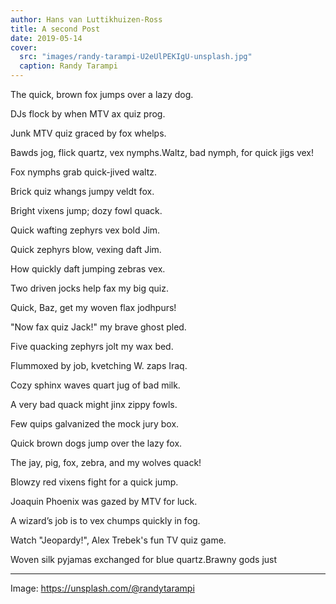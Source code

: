 ```yaml
---
author: Hans van Luttikhuizen-Ross
title: A second Post
date: 2019-05-14
cover: 
  src: "images/randy-tarampi-U2eUlPEKIgU-unsplash.jpg"
  caption: Randy Tarampi
---
```


The quick, brown fox jumps over a lazy dog.

DJs flock by when MTV ax quiz prog.

Junk MTV quiz graced by fox whelps.

Bawds jog, flick quartz, vex nymphs.Waltz, bad nymph, for quick jigs vex! 

Fox nymphs grab quick-jived waltz.

Brick quiz whangs jumpy veldt fox.

Bright vixens jump; dozy fowl quack.

Quick wafting zephyrs vex bold Jim.

Quick zephyrs blow, vexing daft Jim.

How quickly daft jumping zebras vex.

Two driven jocks help fax my big quiz.

Quick, Baz, get my woven flax jodhpurs! 

"Now fax quiz Jack!" my brave ghost pled.

Five quacking zephyrs jolt my wax bed.

Flummoxed by job, kvetching W. zaps Iraq.

Cozy sphinx waves quart jug of bad milk.

A very bad quack might jinx zippy fowls.

Few quips galvanized the mock jury box.

Quick brown dogs jump over the lazy fox.

The jay, pig, fox, zebra, and my wolves quack! 

Blowzy red vixens fight for a quick jump.

Joaquin Phoenix was gazed by MTV for luck.

A wizard’s job is to vex chumps quickly in fog.

Watch "Jeopardy!", Alex Trebek's fun TV quiz game.

Woven silk pyjamas exchanged for blue quartz.Brawny gods just

---

Image: https://unsplash.com/@randytarampi